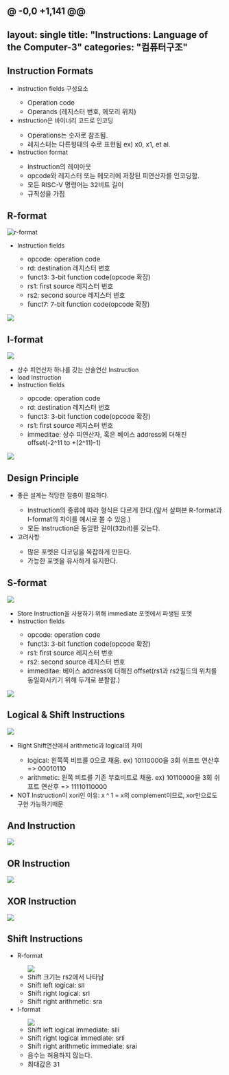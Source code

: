 @ -0,0 +1,141 @@
---
layout: single
title: "Instructions: Language of the Computer-3"
categories: "컴퓨터구조"
---

## Instruction Formats

<ul>
  <li>instruction fields 구성요소</li>
  <ul>
    <li style="font-size:15px;">Operation code</li>
    <li style="font-size:15px;">Operands (레지스터 번호, 메모리 위치)</li>
  </ul>

  <li>instruction은 바이너리 코드로 인코딩</li>
  <ul>
    <li style="font-size:15px;">Operations는 숫자로 참조됨.</li>
    <li style="font-size:15px;">레지스터는 다른형태의 수로 표현됨 ex) x0, x1, et al.</li>
  </ul>

  <li>Instruction format</li>
  <ul>
    <li style="font-size:15px;">Instruction의 레이아웃</li>
    <li style="font-size:15px;">opcode와 레지스터 또는 메모리에 저장된 피연산자를 인코딩함.</li>
    <li style="font-size:15px;">모든 RISC-V 명령어는 32비트 길이</li>
    <li style="font-size:15px;">규칙성을 가짐</li>
  </ul>
</ul>

## R-format

<img src='/images/2024-09-25-comstruct7/스크린샷 2024-09-25 204954-1727265235424-2.png' alt='r-format'>
<ul>
  <li>Instruction fields</li>
  <ul>
     <li style="font-size:15px;">opcode: operation code</li>
     <li style="font-size:15px;">rd: destination 레지스터 번호</li>
     <li style="font-size:15px;">funct3: 3-bit function code(opcode 확장)</li>
     <li style="font-size:15px;">rs1: first source 레지스터 번호</li>
     <li style="font-size:15px;">rs2: second source 레지스터 번호</li>
     <li style="font-size:15px;">funct7: 7-bit function code(opcode 확장)</li>
  </ul>
</ul>
<img src='/images/2024-09-25-comstruct7/스크린샷 2024-09-25 210542.png'>

## I-format

<img src='/images/2024-09-25-comstruct7/스크린샷 2024-09-25 211032.png'>
<ul>
  <li>상수 피연산자 하나를 갖는 산술연산 Instruction</li>
  <li>load Instruction</li>
  <li>Instruction fields</li>
  <ul>
    <li style="font-size:15px;">opcode: operation code</li>
    <li style="font-size:15px;">rd: destination 레지스터 번호</li>
    <li style="font-size:15px;">funct3: 3-bit function code(opcode 확장)</li>
    <li style="font-size:15px;">rs1: first source 레지스터 번호</li>
    <li style="font-size:15px;">immeditae: 상수 피연산자, 혹은 베이스 address에 더해진 offset(-2^11 to +(2^11)-1)</li>
  </ul>
</ul>
<img src='/images/2024-09-25-comstruct7/스크린샷 2024-09-25 211705.png'>

## Design Principle

<ul>
  <li>좋은 설계는 적당한 절충이 필요하다.</li>
  <ul>
    <li style="font-size:15px;">Instruction의 종류에 따라 형식은 다르게 한다.(앞서 살펴본 R-format과 I-format의 차이를 예시로 볼 수 있음.)</li>
    <li style="font-size:15px;">모든 Instruction은 동일한 길이(32bit)를 갖는다.</li>
  </ul>

  <li>고려사항</li>
  <ul>
    <li style="font-size:15px;">많은 포멧은 디코딩을 복잡하게 만든다.</li>
    <li style="font-size:15px;">가능한 포멧을 유사하게 유지한다.</li>
  </ul>
</ul>

## S-format

<img src='/images/2024-09-25-comstruct7/스크린샷 2024-09-25 213243.png'>
<ul>
  <li>Store Instruction을 사용하기 위해 immediate 포멧에서 파생된 포멧</li>
  <li>Instruction fields</li>
  <ul>
    <li style="font-size:15px;">opcode: operation code</li>
    <li style="font-size:15px;">funct3: 3-bit function code(opcode 확장)</li>
    <li style="font-size:15px;">rs1: first source 레지스터 번호</li>
    <li style="font-size:15px;">rs2: second source 레지스터 번호</li>
    <li style="font-size:15px;">immeditae: 베이스 address에 더해진 offset(rs1과 rs2필드의 위치를 동일화시키기 위해 두개로 분할함.)</li>
  </ul>
</ul>
<img src='/images/2024-09-25-comstruct7/스크린샷 2024-09-25 213743.png'>

## Logical & Shift Instructions

<img src='/images/2024-09-25-comstruct7/스크린샷 2024-09-25 214407.png'>
<ul>
  <li>Right Shift연산에서 arithmetic과 logical의 차이</li>
  <ul>
    <li style="font-size:15px;">logical: 왼쪽쪽 비트를 0으로 채움. ex) 10110000을 3회 쉬프트 연산후 => 00010110</li>
    <li style="font-size:15px;">arithmetic: 왼쪽 비트를 기존 부호비트로 채움. ex) 10110000을 3회 쉬프트 연산후 => 11110110000</li>
  </ul>  
  <li>NOT Instruction이 xori인 이유: x ^ 1 = x의 complement이므로, xor만으로도 구현 가능하기때문</li>
</ul>

## And Instruction

<img src='/images/2024-09-25-comstruct7/스크린샷 2024-09-25 214105.png'>

## OR Instruction

<img src='/images/2024-09-25-comstruct7/스크린샷 2024-09-25 214154.png'>

## XOR Instruction

<img src='/images/2024-09-25-comstruct7/스크린샷 2024-09-25 214250.png'>

## Shift Instructions

<ul>
  <li>R-format</li>
  <ul>
    <img src='/images/2024-09-25-comstruct7/스크린샷 2024-09-25 215146.png'>
    <li style="font-size:15px;">Shift 크기는 rs2에서 나타남</li>
    <li style="font-size:15px;">Shift left logical: sll</li>
    <li style="font-size:15px;">Shift right logical: srl</li>
    <li style="font-size:15px;">Shift right arithmetic: sra</li>
  </ul>
  
  <li>I-format</li>
  <ul>
    <img src='/images/2024-09-25-comstruct7/스크린샷 2024-09-25 215146.png'>
    <li style="font-size:15px;">Shift left logical immediate: slli</li>
    <li style="font-size:15px;">Shift right logical immediate: srli</li>
    <li style="font-size:15px;">Shift right arithmetic immediate: srai</li>
    <li style="font-size:15px;">음수는 허용하지 않는다.</li>
    <li style="font-size:15px;">최대값은 31</li>
  </ul>
</ul>